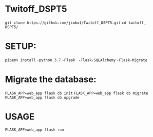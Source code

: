 # Twitoff_DSPT5

``git clone https://github.com/jiobu1/Twitoff_DSPT5.git``
``cd twitoff_ DSPT5/``

# SETUP:
``pipenv install``
``-python 3.7``
``-Flask ``
``-Flask-SQLAlchemy`` 
``-Flask-Migrate``

# Migrate the database:
``FLASK_APP=web_app flask db init``
``FLASK_APP=web_app flask db migrate``
``FLASK_APP=web_app flask db upgrade``

# USAGE
``FLASK_APP=web_app flask run``


